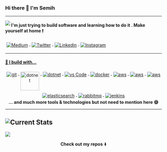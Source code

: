
### Hi there 👋 I'm Semih
---
<img align="left" src="https://raw.githubusercontent.com/senvardarsemih/senvardarsemih/master/icon/naruto-rasengan.png">
<h4>I'm just trying to build software and learning how to do it . Make yourself at home ❗</h4>
<a href="https://medium.com/@senvardarsemih">
    <img src="https://raw.githubusercontent.com/senvardarsemih/senvardarsemih/master/badges/medium.svg" alt="Medium" style="vertical-align:top; margin:4px">
  </a>
<a href="https://twitter.com/semihsenvardar">
    <img src="https://raw.githubusercontent.com/senvardarsemih/senvardarsemih/master/badges/twitter.svg" alt="Twitter" style="vertical-align:top; margin:4px">
  </a>    
<a href="https://linkedin.com/in/semihsenvardar">
    <img src="https://raw.githubusercontent.com/senvardarsemih/senvardarsemih/master/badges/linkedIn.svg" alt="Linkedin" style="vertical-align:top; margin:4px">
  </a>
<a href="https://www.instagram.com/senvardarsemih/">
    <img src="https://raw.githubusercontent.com/senvardarsemih/senvardarsemih/master/badges/instagram.svg" alt="Instagram" style="vertical-align:top; margin:4px">

---
#### 🚧 I build with...
<p align="center">
  <a href="https://git-scm.com/">
    <img src="https://www.vectorlogo.zone/logos/git-scm/git-scm-ar21.svg" alt="git" style="vertical-align:top; margin:4px;">
  </a>
  <a href="https://dotnet.microsoft.com/">
    <img src="https://upload.wikimedia.org/wikipedia/commons/e/ee/.NET_Core_Logo.svg" height="60px" alt="dotnet" style="vertical-align:top; margin:4px;">
  </a>
  <a href="https://dotnet.microsoft.com/">
    <img src="https://www.vectorlogo.zone/logos/dotnet/dotnet-ar21.svg" alt="dotnet" style="vertical-align:top; margin:4px;">
  </a>
  <a href="https://code.visualstudio.com/">
    <img src="https://www.vectorlogo.zone/logos/visualstudio_code/visualstudio_code-ar21.svg" alt="vs Code" style="vertical-align:top; margin:4px">
  </a>
   <a href="https://hub.docker.com/">
    <img src="https://www.vectorlogo.zone/logos/docker/docker-ar21.svg" alt="docker" style="vertical-align:top; margin:4px">
  </a>
   <a href="https://aws.amazon.com/">
    <img src="https://www.vectorlogo.zone/logos/amazon_aws/amazon_aws-ar21.svg" alt="aws" style="vertical-align:top; margin:4px">
  </a>
  <a href="https://aws.amazon.com/tr/ecs/">
    <img src="https://www.vectorlogo.zone/logos/amazon_ecs/amazon_ecs-ar21.svg" alt="aws" style="vertical-align:top; margin:4px">
  </a>
  <a href="https://aws.amazon.com/tr/ecr/">
    <img src="https://www.vectorlogo.zone/logos/amazon_elasticcontainer/amazon_elasticcontainer-ar21.svg" alt="aws" style="vertical-align:top; margin:4px">
  </a>
   <a href="https://www.elastic.co">
    <img src="https://www.vectorlogo.zone/logos/elastic/elastic-ar21.svg" alt="elasticsearch" style="vertical-align:top; margin:4px">
  </a>
   <a href="https://www.rabbitmq.com">
    <img src="https://www.vectorlogo.zone/logos/rabbitmq/rabbitmq-ar21.svg" alt="rabbitmq" style="vertical-align:top; margin:4px">
  </a>
   <a href="https://www.jenkins.io/">
    <img src="https://www.vectorlogo.zone/logos/jenkins/jenkins-ar21.svg" alt="jenkins" style="vertical-align:top; margin:4px">
  </a><br/>
<b> ...  and much more tools & technologies but not need to mention here 😄 </b>
</p>

---
![Current Stats](https://github-readme-stats.vercel.app/api?username=senvardarsemih&show_icons=true)
---

![](https://visitor-badge.glitch.me/badge?page_id=senvardarsemih.senvardarsemih)

<p align="center">
<b>Check out my repos</b> ⬇️  
</p>





<!--
**senvardarsemih/senvardarsemih** is a ✨ _special_ ✨ repository because its `README.md` (this file) appears on your GitHub profile.

Here are some ideas to get you started:

- 🔭 I’m currently working on ...
- 🌱 I’m currently learning ...
- 👯 I’m looking to collaborate on ...
- 🤔 I’m looking for help with ...
- 💬 Ask me about ...
- 📫 How to reach me: ...
- 😄 Pronouns: ...
- ⚡ Fun fact: ...
-->
